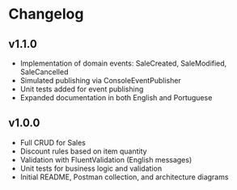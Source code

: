 # Changelog

## v1.1.0
- Implementation of domain events: SaleCreated, SaleModified, SaleCancelled
- Simulated publishing via ConsoleEventPublisher
- Unit tests added for event publishing
- Expanded documentation in both English and Portuguese

## v1.0.0
- Full CRUD for Sales
- Discount rules based on item quantity
- Validation with FluentValidation (English messages)
- Unit tests for business logic and validation
- Initial README, Postman collection, and architecture diagrams
